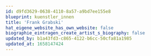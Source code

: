 ```yaml
---
id: d9fd3629-0638-4110-8a57-a9bd7ee155e8
blueprint: kuenstler_innen
title: 'Frank Grabski'
hat_eigene_website_has_own_website: false
biographie_eintragen_create_artist_s_biography: false
updated_by: b1a43fd3-c865-4122-b6cc-50cfa81a1985
updated_at: 1658147424
---
```


